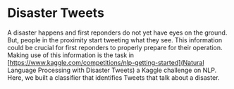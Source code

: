 # Disaster Tweets
A disaster happens and first reponders do not yet have eyes on the ground. But, people in the proximity start tweeting what they see. This information could be crucial for first reponders to properly prepare for their operation. Making use of this information is the task in [https://www.kaggle.com/competitions/nlp-getting-started](Natural Language Processing with Disaster Tweets) a Kaggle challenge on NLP. Here, we built a classifier that identifies Tweets that talk about a disaster. 
